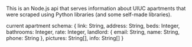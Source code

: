 This is an Node.js api that serves information about UIUC apartments that were scraped using Python libraries (and some self-made libraries).

current apartment schema: { link: String,
                     address: String,
                     beds: Integer,
                     bathrooms: Integer,
                     rate: Integer,
                     landlord: { email: String,
                                 name: String,
                                 phone: String },
                     pictures: String[],
                     info: String[]
                 }
